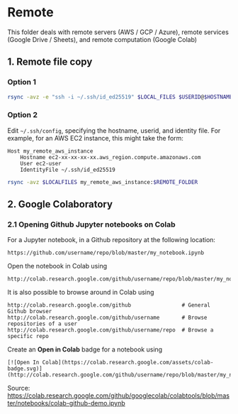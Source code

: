 # Remote

This folder deals with remote servers (AWS / GCP / Azure),
remote services (Google Drive / Sheets), and
remote computation (Google Colab)

## 1. Remote file copy

### Option 1

```bash
rsync -avz -e "ssh -i ~/.ssh/id_ed25519" $LOCAL_FILES $USERID@$HOSTNAME:$REMOTE_FOLDER
```

### Option 2

Edit `~/.ssh/config`, specifying the hostname, userid, and identity file.
For example, for an AWS EC2 instance, this might take the form:

```
Host my_remote_aws_instance
    Hostname ec2-xx-xx-xx-xx.aws_region.compute.amazonaws.com
    User ec2-user
    IdentityFile ~/.ssh/id_ed25519
```

```bash
rsync -avz $LOCALFILES my_remote_aws_instance:$REMOTE_FOLDER
```

## 2. Google Colaboratory

### 2.1 Opening Github Jupyter notebooks on Colab

For a Jupyter notebook, in a Github repository at the following location:

```
https://github.com/username/repo/blob/master/my_notebook.ipynb
```

Open the notebook in Colab using

```
http://colab.research.google.com/github/username/repo/blob/master/my_notebook.ipynb
```

It is also possible to browse around in Colab using

```
http://colab.research.google.com/github                # General Github browser
http://colab.research.google.com/github/username       # Browse repositories of a user
http://colab.research.google.com/github/username/repo  # Browse a specific repo
```

Create an **Open in Colab** badge for a notebook using

```
[![Open In Colab](https://colab.research.google.com/assets/colab-badge.svg)](http://colab.research.google.com/github/username/repo/blob/master/my_notebook.ipynb)
```

Source: https://colab.research.google.com/github/googlecolab/colabtools/blob/master/notebooks/colab-github-demo.ipynb
